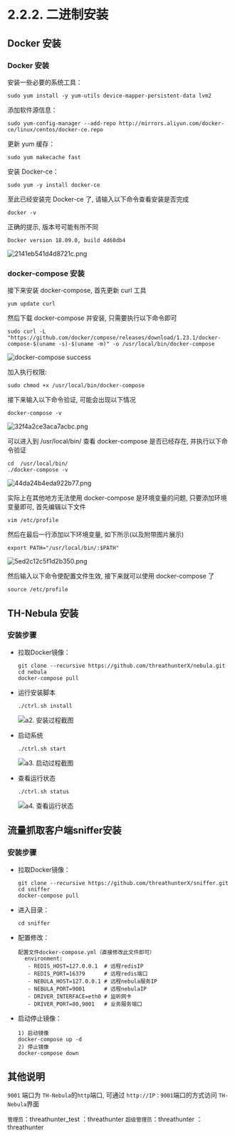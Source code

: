 # 2.2.2. 二进制安装

## Docker 安装
### Docker 安装
安装一些必要的系统工具：

```
sudo yum install -y yum-utils device-mapper-persistent-data lvm2
```

添加软件源信息：

```
sudo yum-config-manager --add-repo http://mirrors.aliyun.com/docker-ce/linux/centos/docker-ce.repo
```

更新 yum 缓存：

```
sudo yum makecache fast
```

安装 Docker-ce：

```
sudo yum -y install docker-ce
```

至此已经安装完 Docker-ce 了, 请输入以下命令查看安装是否完成

```
docker -v
```

正确的提示, 版本号可能有所不同

```
Docker version 18.09.0, build 4d60db4
```

![2141eb541d4d8721c.png](http://www.z4a.net/images/2018/12/06/2141eb541d4d8721c.png)

### docker-compose 安装

接下来安装 docker-compose, 首先更新 curl 工具

```
yum update curl
```

然后下载 docker-compose 并安装, 只需要执行以下命令即可

```
sudo curl -L "https://github.com/docker/compose/releases/download/1.23.1/docker-compose-$(uname -s)-$(uname -m)" -o /usr/local/bin/docker-compose
```

![docker-compose success](http://www.z4a.net/images/2018/12/06/1f1ac0f349eef4d18.png)

加入执行权限:

```
sudo chmod +x /usr/local/bin/docker-compose
```

接下来输入以下命令验证, 可能会出现以下情况

```
docker-compose -v
```

![32f4a2ce3aca7acbc.png](http://www.z4a.net/images/2018/12/06/32f4a2ce3aca7acbc.png)

可以进入到 /usr/local/bin/ 查看 docker-compose 是否已经存在, 并执行以下命令验证

```
cd  /usr/local/bin/
./docker-compose -v
```

![44da24b4eda922b77.png](http://www.z4a.net/images/2018/12/06/44da24b4eda922b77.png)

实际上在其他地方无法使用 docker-compose 是环境变量的问题, 只要添加环境变量即可, 首先编辑以下文件

```
vim /etc/profile
```

然后在最后一行添加以下环境变量, 如下所示(以及附带图片展示)

```
export PATH="/usr/local/bin/:$PATH"
```

![5ed2c12c5f1d2b350.png](http://www.z4a.net/images/2018/12/06/5ed2c12c5f1d2b350.png)

然后输入以下命令使配置文件生效, 接下来就可以使用 docker-compose 了

```
source /etc/profile
```


## TH-Nebula 安装

### 安装步骤


- 拉取Docker镜像：

	```
	git clone --recursive https://github.com/threathunterX/nebula.git
	cd nebula
	docker-compose pull
	```

- 运行安装脚本

	```
	./ctrl.sh install
	```

	![a2. 安装过程截图](http://www.z4a.net/images/2018/11/29/a2.png)

- 启动系统
	```
	./ctrl.sh start
	```
	![a3. 启动过程截图](http://www.z4a.net/images/2018/11/29/a3.png)

- 查看运行状态
  ```
  ./ctrl.sh status
  ```
  ![a4. 查看运行状态](http://www.z4a.net/images/2018/11/29/a4.png)


## 流量抓取客户端sniffer安装



### 安装步骤

- 拉取Docker镜像：
	```
	git clone --recursive https://github.com/threathunterX/sniffer.git
	cd sniffer
	docker-compose pull
	```

- 进入目录：
	```
	cd sniffer
	```

- 配置修改：
	```
	配置文件docker-compose.yml（直接修改此文件即可）
	  environment:
	   - REDIS_HOST=127.0.0.1  # 远程redisIP
	   - REDIS_PORT=16379      # 远程redis端口
	   - NEBULA_HOST=127.0.0.1 # 远程nebula服务IP
	   - NEBULA_PORT=9001      # 远程nebulaIP
	   - DRIVER_INTERFACE=eth0 # 监听网卡
	   - DRIVER_PORT=80,9001   # 业务服务端口
	```

- 启动停止镜像：
	```
	1) 启动镜像
	docker-compose up -d
	2) 停止镜像  
	docker-compose down
	```


## 其他说明

`9001` 端口为 `TH-Nebula`的`http`端口, 可通过 `http://IP：9001`端口的方式访问 `TH-Nebula`界面

`管理员`：threathunter_test ：threathunter
`超级管理员`：threathunter ：threathunter

